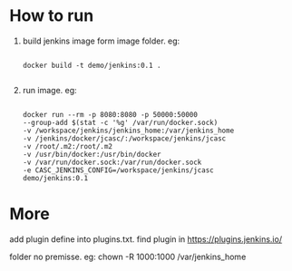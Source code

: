# How to run

1. build jenkins image form image folder. eg:
   ```text
  
   docker build -t demo/jenkins:0.1 .
    
   ```
2. run image. eg:
   ```text
   
   docker run --rm -p 8080:8080 -p 50000:50000 
   --group-add $(stat -c '%g' /var/run/docker.sock) 
   -v /workspace/jenkins/jenkins_home:/var/jenkins_home 
   -v /jenkins/docker/jcasc/:/workspace/jenkins/jcasc 
   -v /root/.m2:/root/.m2 
   -v /usr/bin/docker:/usr/bin/docker 
   -v /var/run/docker.sock:/var/run/docker.sock 
   -e CASC_JENKINS_CONFIG=/workspace/jenkins/jcasc 
   demo/jenkins:0.1
   
   ```
   
# More

add plugin define into plugins.txt. find plugin in https://plugins.jenkins.io/

folder no premisse. eg: chown -R 1000:1000 /var/jenkins_home